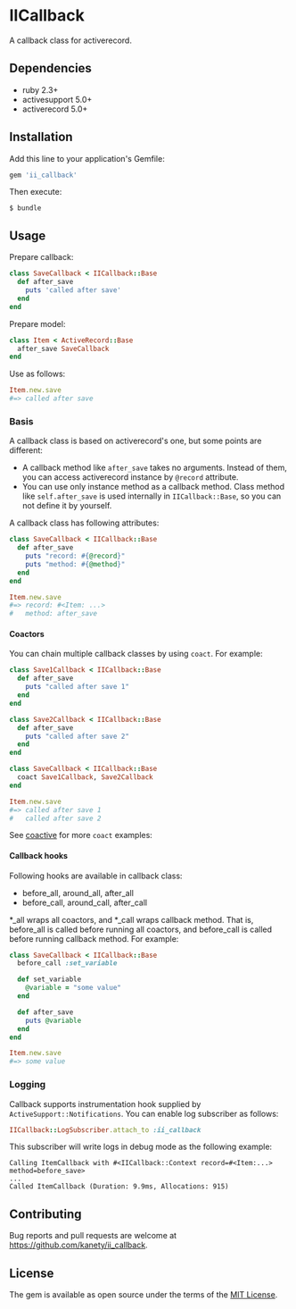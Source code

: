 # IICallback

A callback class for activerecord.

## Dependencies

* ruby 2.3+
* activesupport 5.0+
* activerecord 5.0+

## Installation

Add this line to your application's Gemfile:

```ruby
gem 'ii_callback'
```

Then execute:

    $ bundle

## Usage

Prepare callback:

```ruby
class SaveCallback < IICallback::Base
  def after_save
    puts 'called after save'
  end
end
```

Prepare model:

```ruby
class Item < ActiveRecord::Base
  after_save SaveCallback
end
```

Use as follows:

```ruby
Item.new.save
#=> called after save
```

### Basis

A callback class is based on activerecord's one, but some points are different:

* A callback method like `after_save` takes no arguments. Instead of them, you can access activerecord instance by `@record` attribute.
* You can use only instance method as a callback method. Class method like `self.after_save` is used internally in `IICallback::Base`, so you can not define it by yourself.

A callback class has following attributes:

```ruby
class SaveCallback < IICallback::Base
  def after_save
    puts "record: #{@record}"
    puts "method: #{@method}"
  end
end

Item.new.save
#=> record: #<Item: ...>
#   method: after_save
```

#### Coactors

You can chain multiple callback classes by using `coact`. For example:

```ruby
class Save1Callback < IICallback::Base
  def after_save
    puts "called after save 1"
  end
end

class Save2Callback < IICallback::Base
  def after_save
    puts "called after save 2"
  end
end

class SaveCallback < IICallback::Base
  coact Save1Callback, Save2Callback
end

Item.new.save
#=> called after save 1
#   called after save 2
```

See [coactive](https://github.com/kanety/coactive) for more `coact` examples:

#### Callback hooks

Following hooks are available in callback class:

* before_all, around_all, after_all
* before_call, around_call, after_call

*_all wraps all coactors, and *_call wraps callback method. That is, before_all is called before running all coactors, and before_call is called before running callback method. For example:

```ruby
class SaveCallback < IICallback::Base
  before_call :set_variable

  def set_variable
    @variable = "some value"
  end

  def after_save
    puts @variable
  end
end

Item.new.save
#=> some value
```

### Logging

Callback supports instrumentation hook supplied by `ActiveSupport::Notifications`.
You can enable log subscriber as follows:

```ruby
IICallback::LogSubscriber.attach_to :ii_callback
```

This subscriber will write logs in debug mode as the following example:

```
Calling ItemCallback with #<IICallback::Context record=#<Item:...> method=before_save>
...
Called ItemCallback (Duration: 9.9ms, Allocations: 915)
```

## Contributing

Bug reports and pull requests are welcome at https://github.com/kanety/ii_callback.

## License

The gem is available as open source under the terms of the [MIT License](http://opensource.org/licenses/MIT).

